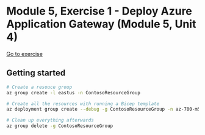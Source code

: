 # Module 5, Exercise 1 - Deploy Azure Application Gateway (Module 5, Unit 4)

[Go to exercise](https://learn.microsoft.com/en-us/training/modules/load-balancing-https-traffic-azure/4-exercise-deploy-azure-application-gateway)

## Getting started

```bash
# Create a resouce group
az group create -l eastus -n ContosoResourceGroup

# Create all the resources with running a Bicep template
az deployment group create --debug -g ContosoResourceGroup -n az-700-m5-ex1 --template-file main.bicep --parameters @parameters.json

# Clean up everything afterwards
az group delete -g ContosoResourceGroup
```
